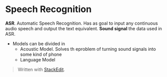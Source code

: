 
# Speech Recognition

**ASR**. Automatic Speech Recognition. Has as goal to input any continuous audio speech and output the text equivalent.
**Sound signal** the data used in ASR.
- Models can be divided in 
	- Acoustic Model. Solves th eproblem of turning sound signals into some kind of phone
	- Language Model

> Written with [StackEdit](https://stackedit.io/).
<!--stackedit_data:
eyJoaXN0b3J5IjpbMTU0NzQ3NDA5N119
-->
